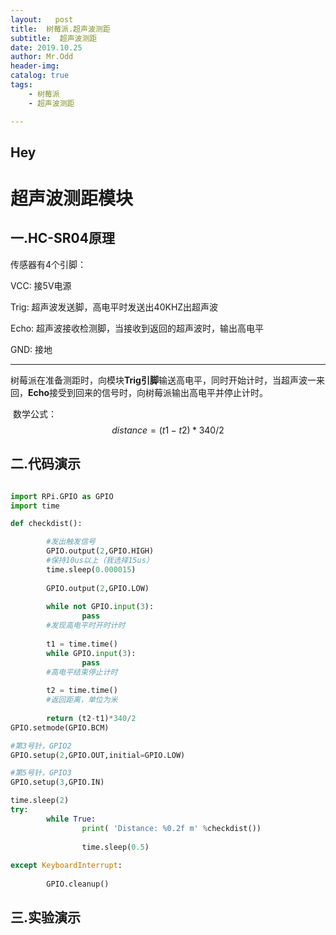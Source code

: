 ```yaml
---
layout:   post
title:  树莓派.超声波测距
subtitle:  超声波测距
date: 2019.10.25
author: Mr.Odd
header-img:
catalog: true
tags:	
	- 树莓派
	- 超声波测距

---
```


## Hey

# 超声波测距模块

## 一.HC-SR04原理

传感器有4个引脚：

VCC: 接5V电源

Trig:  超声波发送脚，高电平时发送出40KHZ出超声波 

Echo: 超声波接收检测脚，当接收到返回的超声波时，输出高电平 

GND: 接地

------

​	树莓派在准备测距时，向模块**Trig引脚**输送高电平，同时开始计时，当超声波一来回，**Echo**接受到回来的信号时，向树莓派输出高电平并停止计时。

​	数学公式：
$$
distance=(t1-t2)*340/2
$$

## 二.代码演示

```python

import RPi.GPIO as GPIO
import time

def checkdist():

        #发出触发信号
        GPIO.output(2,GPIO.HIGH)
        #保持10us以上（我选择15us）
        time.sleep(0.000015)
        
        GPIO.output(2,GPIO.LOW)
        
        while not GPIO.input(3):
                pass
        #发现高电平时开时计时
        
        t1 = time.time()
        while GPIO.input(3):
                pass
        #高电平结束停止计时
        
        t2 = time.time()
        #返回距离，单位为米
        
        return (t2-t1)*340/2
GPIO.setmode(GPIO.BCM)

#第3号针，GPIO2
GPIO.setup(2,GPIO.OUT,initial=GPIO.LOW)

#第5号针，GPIO3
GPIO.setup(3,GPIO.IN)

time.sleep(2)
try:
        while True:
                print( 'Distance: %0.2f m' %checkdist())
                
                time.sleep(0.5)
                
except KeyboardInterrupt:
    
        GPIO.cleanup()


```

## 三.实验演示

